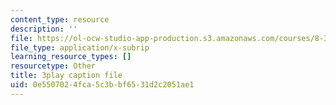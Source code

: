 ```yaml
---
content_type: resource
description: ''
file: https://ol-ocw-studio-app-production.s3.amazonaws.com/courses/8-333-statistical-mechanics-i-statistical-mechanics-of-particles-fall-2013/0e5507024fca5c3bbf6531d2c2051ae1_Lt8FtWsq0q0.vtt
file_type: application/x-subrip
learning_resource_types: []
resourcetype: Other
title: 3play caption file
uid: 0e550702-4fca-5c3b-bf65-31d2c2051ae1
---
```

